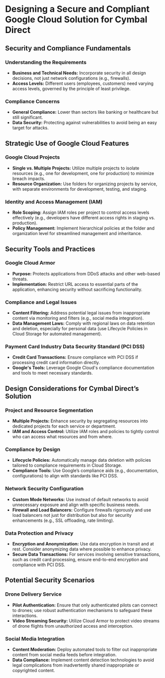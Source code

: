 # Designing a Secure and Compliant Google Cloud Solution for Cymbal Direct

## **Security and Compliance Fundamentals**

### **Understanding the Requirements**
- **Business and Technical Needs:** Incorporate security in all design decisions, not just network configurations (e.g., firewalls).
- **Access Levels:** Different users (employees, customers) need varying access levels, governed by the principle of least privilege.

### **Compliance Concerns**
- **General Compliance:** Lower than sectors like banking or healthcare but still significant.
- **Data Security:** Protecting against vulnerabilities to avoid being an easy target for attacks.

## **Strategic Use of Google Cloud Features**

### **Google Cloud Projects**
- **Single vs. Multiple Projects:** Utilize multiple projects to isolate resources (e.g., one for development, one for production) to minimize breach impacts.
- **Resource Organization:** Use folders for organizing projects by service, with separate environments for development, testing, and staging.

### **Identity and Access Management (IAM)**
- **Role Scoping:** Assign IAM roles per project to control access levels effectively (e.g., developers have different access rights in staging vs. production).
- **Policy Management:** Implement hierarchical policies at the folder and organization level for streamlined management and inheritance.

## **Security Tools and Practices**

### **Google Cloud Armor**
- **Purpose:** Protects applications from DDoS attacks and other web-based threats.
- **Implementation:** Restrict URL access to essential parts of the application, enhancing security without sacrificing functionality.

### **Compliance and Legal Issues**
- **Content Filtering:** Address potential legal issues from inappropriate content via monitoring and filters (e.g., social media integration).
- **Data Management Laws:** Comply with regional laws on data retention and deletion, especially for personal data (use Lifecycle Policies in Cloud Storage for automated management).

### **Payment Card Industry Data Security Standard (PCI DSS)**
- **Credit Card Transactions:** Ensure compliance with PCI DSS if processing credit card information directly.
- **Google's Tools:** Leverage Google Cloud's compliance documentation and tools to meet necessary standards.

## **Design Considerations for Cymbal Direct’s Solution**

### **Project and Resource Segmentation**
- **Multiple Projects:** Enhance security by segregating resources into dedicated projects for each service or department.
- **IAM and Access Control:** Utilize IAM roles and policies to tightly control who can access what resources and from where.

### **Compliance by Design**
- **Lifecycle Policies:** Automatically manage data deletion with policies tailored to compliance requirements in Cloud Storage.
- **Compliance Tools:** Use Google’s compliance aids (e.g., documentation, configurations) to align with standards like PCI DSS.

### **Network Security Configuration**
- **Custom Mode Networks:** Use instead of default networks to avoid unnecessary exposure and align with specific business needs.
- **Firewall and Load Balancers:** Configure firewalls rigorously and use load balancers not just for distribution but also for security enhancements (e.g., SSL offloading, rate limiting).

### **Data Protection and Privacy**
- **Encryption and Anonymization:** Use data encryption in transit and at rest. Consider anonymizing data where possible to enhance privacy.
- **Secure Data Transactions:** For services involving sensitive transactions, such as credit card processing, ensure end-to-end encryption and compliance with PCI DSS.

## **Potential Security Scenarios**

### **Drone Delivery Service**
- **Pilot Authentication:** Ensure that only authenticated pilots can connect to drones; use robust authentication mechanisms to safeguard these interactions.
- **Video Streaming Security:** Utilize Cloud Armor to protect video streams of drone flights from unauthorized access and interception.

### **Social Media Integration**
- **Content Moderation:** Deploy automated tools to filter out inappropriate content from social media feeds before integration.
- **Data Compliance:** Implement content detection technologies to avoid legal complications from inadvertently shared inappropriate or copyrighted content.
